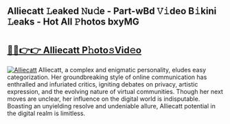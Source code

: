 ## Alliecatt 𝙻eaked 𝙽u𝚍e - Part-wBd 𝚅𝚒deo B𝚒kini 𝙻eaks - Hot All 𝙿hotos bxyMG

# <h2><a href="http://ld1a0d8.urlbe.top/?page=Alliecatt">🔗🔗👉👉 Alliecatt P𝚑oto𝚜Vid𝚎o</a></h2>

[![Alliecatt](https://i.imgur.com/eBuTRDB.gif)](http://ld1a0d8.urlbe.top/?page=Alliecatt)
Alliecatt, a complex and enigmatic personality, eludes easy categorization. Her groundbreaking style of online communication has enthralled and infuriated critics, igniting debates on privacy, artistic expression, and the evolving nature of virtual communities. Though her next moves are unclear, her influence on the digital world is indisputable. Boasting an unyielding resolve and undeniable allure, Alliecatt potential in the digital realm is limitless.
